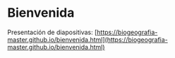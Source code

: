 # Bienvenida

Presentación de diapositivas: [https://biogeografia-master.github.io/bienvenida.html](https://biogeografia-master.github.io/bienvenida.html)
